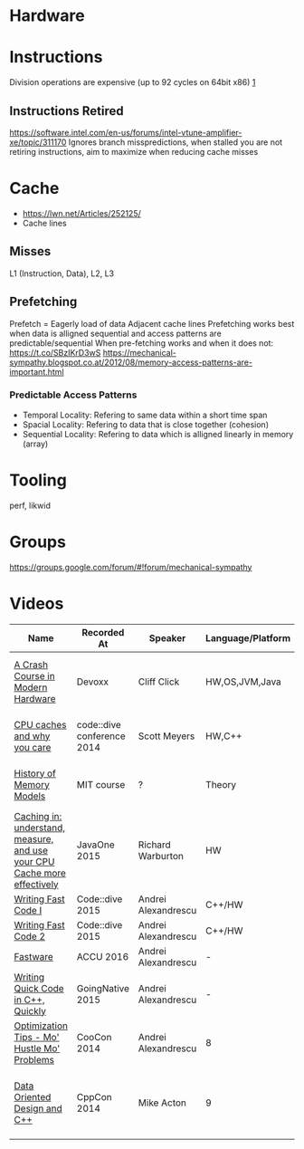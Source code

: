 Hardware
========

# Instructions

Division operations are expensive (up to 92 cycles on 64bit x86) [1](https://youtu.be/1DuMvpwWHH4?t=1334)

## Instructions Retired

https://software.intel.com/en-us/forums/intel-vtune-amplifier-xe/topic/311170
Ignores branch misspredictions, when stalled you are not retiring instructions, aim to maximize when reducing cache misses

# Cache

* https://lwn.net/Articles/252125/
* Cache lines

## Misses

L1 (Instruction, Data), L2, L3

## Prefetching

Prefetch = Eagerly load of data
Adjacent cache lines
Prefetching works best when data is alligned sequential and access patterns are predictable/sequential
When pre-fetching works and when it does not: https://t.co/SBzIKrD3wS
https://mechanical-sympathy.blogspot.co.at/2012/08/memory-access-patterns-are-important.html

### Predictable Access Patterns

 * Temporal Locality: Refering to same data within a short time span
 * Spacial Locality: Refering to data that is close together (cohesion)
 * Sequential Locality: Refering to data which is alligned linearly in memory (array)

# Tooling

perf, likwid

# Groups

https://groups.google.com/forum/#!forum/mechanical-sympathy

# Videos

Name | Recorded At | Speaker | Language/Platform | Rating | Description |
-----|-------------|---------|-------------------|--------|-------------|
[A Crash Course in Modern Hardware] | Devoxx | Cliff Click | HW,OS,JVM,Java | 8 | Really a crash course but still quite good |
[CPU caches and why you care] | code::dive conference 2014 | Scott Meyers | HW,C++ | 9 | Classic one about caches, must watch |
[History of Memory Models] | MIT course | ? | Theory | ? | Not complete watched yet |
[Caching in: understand, measure, and use your CPU Cache more effectively](https://youtu.be/EAUlxpdj3fY?list=WL) | JavaOne 2015 | Richard Warburton | HW | 9 | Easy intro |
[Writing Fast Code I] | Code::dive 2015 | Andrei Alexandrescu | C++/HW | 9 | Low level |
[Writing Fast Code 2] | Code::dive 2015 | Andrei Alexandrescu | C++/HW | 9 | Low level |
[Fastware] | ACCU 2016 | Andrei Alexandrescu | - | - |
[Writing Quick Code in C++, Quickly] | GoingNative 2015 | Andrei Alexandrescu | - | - |
[Optimization Tips - Mo' Hustle Mo' Problems] | CooCon 2014 |  Andrei Alexandrescu | 8 | Very low level |
[Data Oriented Design and C++] | CppCon 2014 | Mike Acton | 9 | Low level and interesting but very limited use |

[A Crash Course in Modern Hardware]: https://www.youtube.com/watch?v=OFgxAFdxYAQ
[CPU caches and why you care]: https://www.youtube.com/watch?v=WDIkqP4JbkE
[History of Memory Models]: https://www.youtube.com/watch?v=3e1ZF1L1VhY&t
[Writing Fast Code I]: https://www.youtube.com/watch?v=vrfYLlR8X8k
[Writing Fast Code 2]: https://youtu.be/9tvbz8CSI8M
[Fastware]: https://youtu.be/AxnotgLql0k
[Writing Quick Code in C++, Quickly]: https://youtu.be/ea5DiCg8HOY
[Optimization Tips - Mo' Hustle Mo' Problems]: https://youtu.be/Qq_WaiwzOtI
[Data Oriented Design and C++]: https://youtu.be/rX0ItVEVjHc